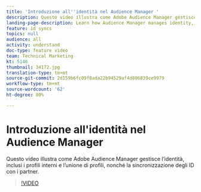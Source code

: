 ```yaml
---
title: 'Introduzione all''identità nel Audience Manager '
description: Questo video illustra come Adobe Audience Manager gestisce l’identità, inclusi i profili interni e l’unione di profili, nonché la sincronizzazione degli ID con i partner.
landing-page-description: Learn how Audience Manager manages identity, including internal profiles and profile merging as well as ID syncing with partners.
feature: id syncs
topics: null
audience: all
activity: understand
doc-type: feature video
team: Technical Marketing
kt: 5146
thumbnail: 34172.jpg
translation-type: tm+mt
source-git-commit: 2d159b6fc09f8ada22b94529af4d806839ce9979
workflow-type: tm+mt
source-wordcount: '62'
ht-degree: 80%

---
```



# Introduzione all&#39;identità nel Audience Manager 

Questo video illustra come Adobe Audience Manager gestisce l’identità, inclusi i profili interni e l’unione di profili, nonché la sincronizzazione degli ID con i partner.

>[!VIDEO](https://video.tv.adobe.com/v/34172/?quality=12)

